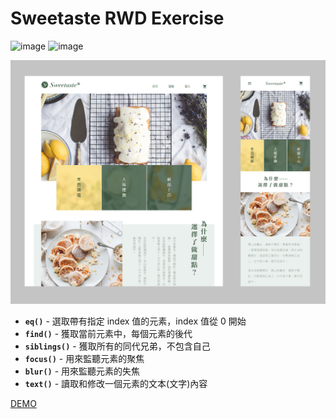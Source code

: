 # Sweetaste RWD Exercise

![image](https://img.shields.io/badge/RWD-exercise-0B9C88.svg) ![image](https://img.shields.io/badge/SCSS-exercise-CD6799.svg)

![image](https://github.com/jedchang/Sweetaste/blob/master/preview.jpg)

- **`eq()`** - 選取帶有指定 index 值的元素，index 值從 0 開始
- **`find()`** - 獲取當前元素中，每個元素的後代
- **`siblings()`** - 獲取所有的同代兄弟，不包含自己
- **`focus()`** - 用來監聽元素的聚焦
- **`blur()`** - 用來監聽元素的失焦
- **`text()`** - 讀取和修改一個元素的文本(文字)內容

[DEMO](https://jedchang.github.io/Sweetaste/)


